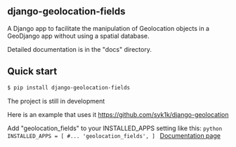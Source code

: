 django-geolocation-fields
-------------------------
A Django app to facilitate the manipulation of Geolocation objects in a GeoDjango app without using a spatial database.

Detailed documentation is in the "docs" directory.

Quick start
-----------

```bash
$ pip install django-geolocation-fields
```

The project is still in development

Here is an example that uses it https://github.com/syk1k/django-geolocation

Add "geolocation_fields" to your INSTALLED_APPS setting like this:
    ```python
    INSTALLED_APPS = [
        #...
        'geolocation_fields',
    ]
    ```
[Documentation page](https://django-geolocation-fields.readthedocs.io/en/latest/)